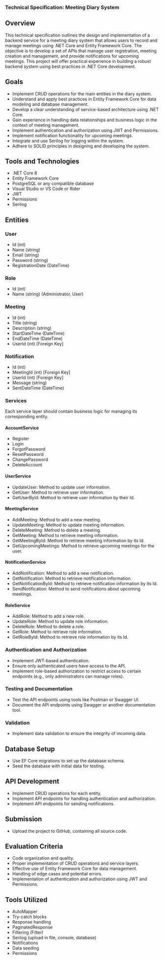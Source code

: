 
### Technical Specification: Meeting Diary System

## Overview

This technical specification outlines the design and implementation of a backend service for a meeting diary system that allows users to record and manage meetings using .NET Core and Entity Framework Core. The objective is to develop a set of APIs that manage user registration, meeting creation and management, and provide notifications for upcoming meetings. This project will offer practical experience in building a robust backend system using best practices in .NET Core development.

## Goals

- Implement CRUD operations for the main entities in the diary system.
- Understand and apply best practices in Entity Framework Core for data modeling and database management.
- Develop a clear understanding of service-based architecture using .NET Core.
- Gain experience in handling data relationships and business logic in the context of meeting management.
- Implement authentication and authorization using JWT and Permissions.
- Implement notification functionality for upcoming meetings.
- Integrate and use Serilog for logging within the system.
- Adhere to SOLID principles in designing and developing the system.

## Tools and Technologies

- .NET Core 8
- Entity Framework Core
- PostgreSQL or any compatible database
- Visual Studio or VS Code or Rider
- JWT
- Permissions
- Serilog

## Entities

### User

- Id (int)
- Name (string)
- Email (string)
- Password (string)
- RegistrationDate (DateTime)

### Role

- Id (int)
- Name (string) (Administrator, User)

### Meeting

- Id (int)
- Title (string)
- Description (string)
- StartDateTime (DateTime)
- EndDateTime (DateTime)
- UserId (int) [Foreign Key]

### Notification

- Id (int)
- MeetingId (int) [Foreign Key]
- UserId (int) [Foreign Key]
- Message (string)
- SentDateTime (DateTime)

### Services

Each service layer should contain business logic for managing its corresponding entity.

#### AccountService

- Register
- Login
- ForgotPassword
- ResetPassword
- ChangePassword
- DeleteAccount

#### UserService

- UpdateUser: Method to update user information.
- GetUser: Method to retrieve user information.
- GetUserById: Method to retrieve user information by their Id.

#### MeetingService

- AddMeeting: Method to add a new meeting.
- UpdateMeeting: Method to update meeting information.
- DeleteMeeting: Method to delete a meeting.
- GetMeeting: Method to retrieve meeting information.
- GetMeetingById: Method to retrieve meeting information by its Id.
- GetUpcomingMeetings: Method to retrieve upcoming meetings for the user.

#### NotificationService

- AddNotification: Method to add a new notification.
- GetNotification: Method to retrieve notification information.
- GetNotificationById: Method to retrieve notification information by its Id.
- SendNotification: Method to send notifications about upcoming meetings.

#### RoleService

- AddRole: Method to add a new role.
- UpdateRole: Method to update role information.
- DeleteRole: Method to delete a role.
- GetRole: Method to retrieve role information.
- GetRoleById: Method to retrieve role information by its Id.

### Authentication and Authorization

- Implement JWT-based authentication.
- Ensure only authenticated users have access to the API.
- Implement role-based authorization to restrict access to certain endpoints (e.g., only administrators can manage roles).

### Testing and Documentation

- Test the API endpoints using tools like Postman or Swagger UI.
- Document the API endpoints using Swagger or another documentation tool.

### Validation

- Implement data validation to ensure the integrity of incoming data.

## Database Setup

- Use EF Core migrations to set up the database schema.
- Seed the database with initial data for testing.

## API Development

- Implement CRUD operations for each entity.
- Implement API endpoints for handling authentication and authorization.
- Implement API endpoints for sending notifications.

## Submission

- Upload the project to GitHub, containing all source code.

## Evaluation Criteria

- Code organization and quality.
- Proper implementation of CRUD operations and service layers.
- Effective use of Entity Framework Core for data management.
- Handling of edge cases and potential errors.
- Implementation of authentication and authorization using JWT and Permissions.

## Tools Utilized

- AutoMapper
- Try-catch blocks
- Response handling
- PaginatedResponse
- Filtering (Filter)
- Serilog (upload in file, console, database)
- Notifications
- Data seeding
- Permissions